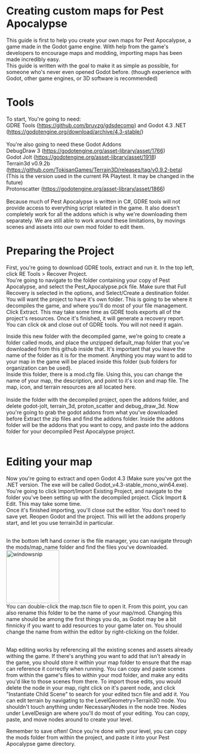 # Creating custom maps for Pest Apocalypse
This guide is first to help you create your own maps for Pest Apocalypse, a game made in the Godot game engine. 
With help from the game's developers to encourage maps and modding, importing maps has been made incredibly easy.<br />
This guide is written with the goal to make it as simple as possible, for someone who's never even opened Godot before. (though experience with Godot, other game engines, or 3D software is recommended)

# Tools
To start, You're going to need:<br />
GDRE Tools (https://github.com/bruvzg/gdsdecomp) and Godot 4.3 .NET (https://godotengine.org/download/archive/4.3-stable/)<br /><br />
You're also going to need these Godot Addons<br />
DebugDraw 3 (https://godotengine.org/asset-library/asset/1766)<br />
Godot Jolt (https://godotengine.org/asset-library/asset/1918)<br />
Terrain3d v0.9.2b (https://github.com/TokisanGames/Terrain3D/releases/tag/v0.9.2-beta)<br />
(This is the version used in the current PA Playtest. It may be changed in the future)<br />
Protonscatter (https://godotengine.org/asset-library/asset/1866)<br />
<br />
Because much of Pest Apocalypse is written in C#, GDRE tools will not provide access to everything script related in the game. It also doesn't completely work for all the addons which is why we're downloading them separately. We are still able to work around these limitations, by movings scenes and assets into our own mod folder to edit them.<br />

# Preparing the Project
First, you're going to download GDRE tools, extract and run it. In the top left, click RE Tools > Recover Project.<br />
You're going to navigate to the folder containing your copy of Pest Apocalypse, and select the Pest_Apocalypse.pck file. Make sure that Full Recovery is selected in the options, and Select/Create a destination folder. You will want the project to have it's own folder. This is going to be where it decompiles the game, and where you'll do most of your file management. Click Extract. This may take some time as GDRE tools exports all of the project's resources. Once it's finished, it will generate a recovery report. You can click ok and close out of GDRE tools. You will not need it again.<br />

Inside this new folder with the decompiled game, we're going to create a folder called mods, and place the unzipped default_map folder that you've downloaded from this github inside that. It's important that you leave the name of the folder as it is for the moment. Anything you may want to add to your map in the game will be placed inside this folder (sub folders for organization can be used). <br />
Inside this folder, there is a mod.cfg file. Using this, you can change the name of your map, the description, and point to it's icon and map file. The map, icon, and terrain resources are all located here.<br /><br />
Inside the folder with the decompiled project, open the addons folder, and delete godot-jolt, terrain_3d, proton_scatter and debug_draw_3d. Now you're going to grab the godot addons from what you've downloaded before
Extract the zip files and find the addons folder. Inside the addons folder will be the addons that you want to copy, and paste into the addons folder for your decompiled Pest Apocalypse project.<br /><br />

# Editing your map
Now you're going to extract and open Godot 4.3 (Make sure you've got the .NET version. The exe will be called Godot_v4.3-stable_mono_win64.exe).<br />
You're going to click Import/Import Existing Project, and navigate to the folder you've been setting up with the decompiled project. Click Import & Edit. This may take some time.<br />
Once it's finished importing, you'll close out the editor. You don't need to save yet. Reopen Godot and the project. This will let the addons properly start, and let you use terrain3d in particular.<br /><br />

In the bottom left hand corner is the file manager, you can navigate through the mods/map_name folder and find the files you've downloaded.<br />
<img width="142" alt="windowsnip" src="https://github.com/user-attachments/assets/f465d1bb-a05d-48e3-9935-cb296f5d0f2c"><br />
You can double-click the map.tscn file to open it. From this point, you can also rename this folder to be the name of your map/mod. Changing this name should be among the first things you do, as Godot may be a bit finnicky if you want to add resources to your game later on. You should change the name from within the editor by right-clicking on the folder.<br /><br />

Map editing works by referencing all the existing scenes and assets already withing the game. If there's anything you want to add that isn't already in the game, you should store it within your map folder to ensure that the map can reference it correctly when running. You can copy and paste scenes from within the game's files to within your mod folder, and make any edits you'd like to those scenes from there. To import those edits, you would delete the node in your map, right click on it's parent node, and click "Instantiate Child Scene" to search for your edited tscn file and add it. 
You can edit terrain by navigating to the LevelGeometry>Terrain3D node.
You shouldn't touch anything under NecessaryNodes in the node tree. Nodes under LevelDesign are where you'll do most of your editing. You can copy, paste, and move nodes around to create your level. 

Remember to save often! Once you're done with your level, you can copy the mods folder from within the project, and paste it into your Pest Apocalypse game directory. 
